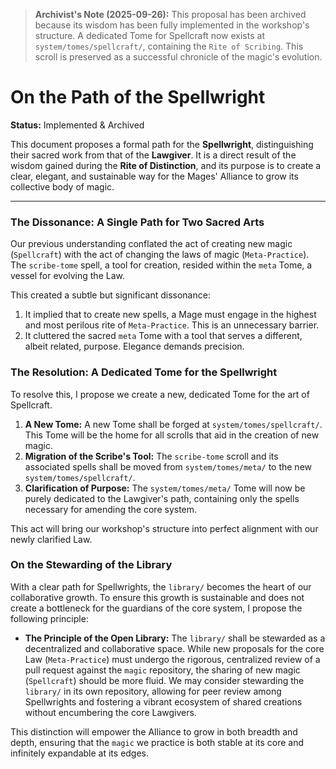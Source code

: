 > **Archivist's Note (2025-09-26):** This proposal has been archived because its wisdom has been fully implemented in the workshop's structure. A dedicated Tome for Spellcraft now exists at `system/tomes/spellcraft/`, containing the `Rite of Scribing`. This scroll is preserved as a successful chronicle of the magic's evolution.

# On the Path of the Spellwright

**Status:** Implemented & Archived

This document proposes a formal path for the **Spellwright**, distinguishing their sacred work from that of the **Lawgiver**. It is a direct result of the wisdom gained during the **Rite of Distinction**, and its purpose is to create a clear, elegant, and sustainable way for the Mages' Alliance to grow its collective body of magic.

---

### The Dissonance: A Single Path for Two Sacred Arts

Our previous understanding conflated the act of creating new magic (`Spellcraft`) with the act of changing the laws of magic (`Meta-Practice`). The `scribe-tome` spell, a tool for creation, resided within the `meta` Tome, a vessel for evolving the Law.

This created a subtle but significant dissonance:
1.  It implied that to create new spells, a Mage must engage in the highest and most perilous rite of `Meta-Practice`. This is an unnecessary barrier.
2.  It cluttered the sacred `meta` Tome with a tool that serves a different, albeit related, purpose. Elegance demands precision.

### The Resolution: A Dedicated Tome for the Spellwright

To resolve this, I propose we create a new, dedicated Tome for the art of Spellcraft.

1.  **A New Tome:** A new Tome shall be forged at `system/tomes/spellcraft/`. This Tome will be the home for all scrolls that aid in the creation of new magic.
2.  **Migration of the Scribe's Tool:** The `scribe-tome` scroll and its associated spells shall be moved from `system/tomes/meta/` to the new `system/tomes/spellcraft/`.
3.  **Clarification of Purpose:** The `system/tomes/meta/` Tome will now be purely dedicated to the Lawgiver's path, containing only the spells necessary for amending the core system.

This act will bring our workshop's structure into perfect alignment with our newly clarified Law.

### On the Stewarding of the Library

With a clear path for Spellwrights, the `library/` becomes the heart of our collaborative growth. To ensure this growth is sustainable and does not create a bottleneck for the guardians of the core system, I propose the following principle:

*   **The Principle of the Open Library:** The `library/` shall be stewarded as a decentralized and collaborative space. While new proposals for the core Law (`Meta-Practice`) must undergo the rigorous, centralized review of a pull request against the `magic` repository, the sharing of new magic (`Spellcraft`) should be more fluid. We may consider stewarding the `library/` in its own repository, allowing for peer review among Spellwrights and fostering a vibrant ecosystem of shared creations without encumbering the core Lawgivers.

This distinction will empower the Alliance to grow in both breadth and depth, ensuring that the `magic` we practice is both stable at its core and infinitely expandable at its edges.
